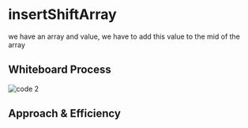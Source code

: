 # insertShiftArray
we have an array and value, we have to add this value to the mid of the array

## Whiteboard Process
![code 2](/array-insert-shift/challenge2.PNG)

## Approach & Efficiency
<!-- What approach did you take? Discuss Why. What is the Big O space/time for this approach? -->

